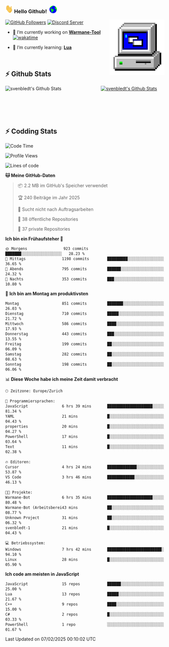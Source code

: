 ### <img src="https://github.com/svenbledt/svenbledt/blob/main/Assets/Hi.gif" height="28" width="24"> **Hello Github!** &nbsp;<img src="https://github.com/svenbledt/svenbledt/blob/main/Assets/Earth.gif" height="24" width="24">
[![GitHub Followers](https://img.shields.io/github/followers/svenbledt?label=Follow&style=flat-squaree&logo=github&labelColor=black&color=black&cacheSeconds=5)](https://github.com/svenbledt)
[![Discord Server](https://img.shields.io/discord/443405445831327754?style=flat-squeree&logo=discord&logoColor=white&label=Trojan%20Rotations%20Server&labelColor=black&color=gray&cacheSeconds=3650)](https://discord.gg/c6GZKjVhxw)
<img align="right" alt="PC GIF" src="https://github.com/svenbledt/svenbledt/blob/main/Assets/PC.gif" width="175" />

<p>

 - 🔭 I’m currently working on **[Warmane-Tool](https://github.com/svenbledt/Warmane-Bot)** [![wakatime](https://wakatime.com/badge/user/eb1cebc0-6a00-4f39-ab37-6770a4331515/project/b1c02622-6489-4920-898c-6e91c5bba727.svg)](https://wakatime.com/badge/user/eb1cebc0-6a00-4f39-ab37-6770a4331515/project/b1c02622-6489-4920-898c-6e91c5bba727)

 - 🌱 I’m currently learning: **[Lua](https://www.lua.org/)**
 
</p>

<br>

## :zap: Github Stats

<a href="https://github.com/svenbledt">
  <img align="left" src="https://github-readme-stats.vercel.app/api?username=svenbledt&show_icons=true&title_color=c9d1d9&icon_color=58a6da&text_color=c9d1d9&bg_color=0d1117&hide=issues" alt="svenbledt's Github Stats" width="60%">
 </a>
 <a href="https://github.com/svenbledt">
 <img src="https://github-readme-stats.vercel.app/api/top-langs/?username=svenbledt&show_icons=true&title_color=c9d1d9&icon_color=58a6da&text_color=c9d1d9&bg_color=0d1117" alt="svenbledt's Github Stats" width="35%">
 </a>

<br> <br> <br> <br> 
## :zap: Codding Stats

<!--START_SECTION:waka-->
![Code Time](http://img.shields.io/badge/Code%20Time-442%20hrs%2033%20mins-blue)

![Profile Views](http://img.shields.io/badge/Profilansichten-8-blue)

![Lines of code](https://img.shields.io/badge/Seit%20Hallo%20Welt%20habe%20ich%20geschrieben-29.2%20million%20Codezeilen-blue)

**🐱 Meine GitHub-Daten** 

> 📦 2.2 MB im GitHub's Speicher verwendet 
 > 
> 🏆 240 Beiträge im Jahr 2025
 > 
> 🚫 Sucht nicht nach Auftragsarbeiten
 > 
> 📜 38 öffentliche Repositories 
 > 
> 🔑 37 private Repositories 
 > 
**Ich bin ein Frühaufsteher 🐤** 

```text
🌞 Morgens                923 commits         ███████░░░░░░░░░░░░░░░░░░   28.23 % 
🌆 Mittags                1198 commits        █████████░░░░░░░░░░░░░░░░   36.65 % 
🌃 Abends                 795 commits         ██████░░░░░░░░░░░░░░░░░░░   24.32 % 
🌙 Nachts                 353 commits         ███░░░░░░░░░░░░░░░░░░░░░░   10.80 % 
```
📅 **Ich bin am Montag am produktivsten** 

```text
Montag                   851 commits         ███████░░░░░░░░░░░░░░░░░░   26.03 % 
Dienstag                 710 commits         █████░░░░░░░░░░░░░░░░░░░░   21.72 % 
Mittwoch                 586 commits         ████░░░░░░░░░░░░░░░░░░░░░   17.93 % 
Donnerstag               443 commits         ███░░░░░░░░░░░░░░░░░░░░░░   13.55 % 
Freitag                  199 commits         ██░░░░░░░░░░░░░░░░░░░░░░░   06.09 % 
Samstag                  282 commits         ██░░░░░░░░░░░░░░░░░░░░░░░   08.63 % 
Sonntag                  198 commits         ██░░░░░░░░░░░░░░░░░░░░░░░   06.06 % 
```


📊 **Diese Woche habe ich meine Zeit damit verbracht** 

```text
🕑︎ Zeitzone: Europe/Zurich

💬 Programmiersprachen: 
JavaScript               6 hrs 39 mins       ████████████████████░░░░░   81.34 % 
YAML                     21 mins             █░░░░░░░░░░░░░░░░░░░░░░░░   04.43 % 
properties               20 mins             █░░░░░░░░░░░░░░░░░░░░░░░░   04.27 % 
PowerShell               17 mins             █░░░░░░░░░░░░░░░░░░░░░░░░   03.64 % 
Text                     11 mins             █░░░░░░░░░░░░░░░░░░░░░░░░   02.38 % 

🔥 Editoren: 
Cursor                   4 hrs 24 mins       █████████████░░░░░░░░░░░░   53.87 % 
VS Code                  3 hrs 46 mins       ████████████░░░░░░░░░░░░░   46.13 % 

🐱‍💻 Projekte: 
Warmane-Bot              6 hrs 35 mins       ████████████████████░░░░░   80.48 % 
Warmane-Bot (Arbeitsberei43 mins             ██░░░░░░░░░░░░░░░░░░░░░░░   08.77 % 
Unknown Project          31 mins             ██░░░░░░░░░░░░░░░░░░░░░░░   06.32 % 
svenbledt-1              21 mins             █░░░░░░░░░░░░░░░░░░░░░░░░   04.43 % 

💻 Betriebssystem: 
Windows                  7 hrs 42 mins       ████████████████████████░   94.10 % 
Linux                    28 mins             █░░░░░░░░░░░░░░░░░░░░░░░░   05.90 % 
```

**Ich code am meisten in JavaScript** 

```text
JavaScript               15 repos            ██████░░░░░░░░░░░░░░░░░░░   25.00 % 
Lua                      13 repos            █████░░░░░░░░░░░░░░░░░░░░   21.67 % 
C++                      9 repos             ████░░░░░░░░░░░░░░░░░░░░░   15.00 % 
C#                       2 repos             █░░░░░░░░░░░░░░░░░░░░░░░░   03.33 % 
PowerShell               1 repo              ░░░░░░░░░░░░░░░░░░░░░░░░░   01.67 % 
```




 Last Updated on 07/02/2025 00:10:02 UTC
<!--END_SECTION:waka-->

